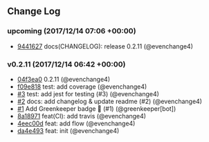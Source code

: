 ## Change Log

### upcoming (2017/12/14 07:06 +00:00)
- [9441627](https://github.com/evenchange4/react-intl-cra/commit/944162750485bfac3cb247b5c748331cd7f28ca0) docs(CHANGELOG): release 0.2.11 (@evenchange4)

### v0.2.11 (2017/12/14 06:42 +00:00)
- [04f3ea0](https://github.com/evenchange4/react-intl-cra/commit/04f3ea0f64879ed36887a1565c3ccff701ba6993) 0.2.11 (@evenchange4)
- [f09e818](https://github.com/evenchange4/react-intl-cra/commit/f09e8180654532a0874a05dc02bb368d58de7627) test: add coverage (@evenchange4)
- [#3](https://github.com/evenchange4/react-intl-cra/pull/3) test: add jest for testing (#3) (@evenchange4)
- [#2](https://github.com/evenchange4/react-intl-cra/pull/2) docs: add changelog & update readme (#2) (@evenchange4)
- [#1](https://github.com/evenchange4/react-intl-cra/pull/1) Add Greenkeeper badge 🌴 (#1) (@greenkeeper[bot])
- [8a18971](https://github.com/evenchange4/react-intl-cra/commit/8a18971d83a596e72712df26675b5f0dc05db094) feat(CI): add travis (@evenchange4)
- [4eec00d](https://github.com/evenchange4/react-intl-cra/commit/4eec00d723cbd302d34ad1f924e331490e2effad) feat: add flow (@evenchange4)
- [da4e493](https://github.com/evenchange4/react-intl-cra/commit/da4e4938abe41a2ab6cfb41382195492e2c7408c) feat: init (@evenchange4)